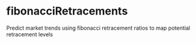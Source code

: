 # fibonacciRetracements
Predict market trends using fibonacci retracement ratios to map potential retracement levels

